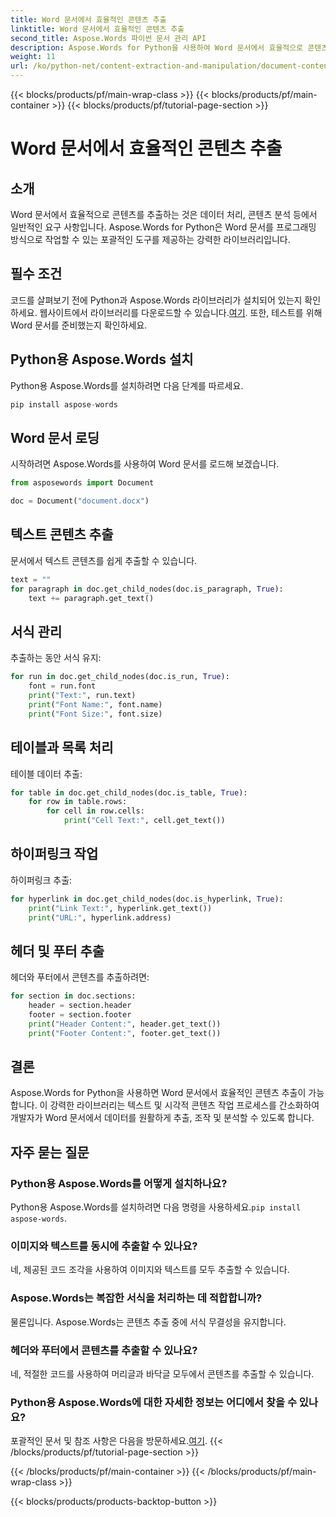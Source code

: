 ```yaml
---
title: Word 문서에서 효율적인 콘텐츠 추출
linktitle: Word 문서에서 효율적인 콘텐츠 추출
second_title: Aspose.Words 파이썬 문서 관리 API
description: Aspose.Words for Python을 사용하여 Word 문서에서 효율적으로 콘텐츠를 추출합니다. 코드 예제로 단계별로 학습합니다.
weight: 11
url: /ko/python-net/content-extraction-and-manipulation/document-content-extraction/
---
```


{{< blocks/products/pf/main-wrap-class >}}
{{< blocks/products/pf/main-container >}}
{{< blocks/products/pf/tutorial-page-section >}}

# Word 문서에서 효율적인 콘텐츠 추출


## 소개

Word 문서에서 효율적으로 콘텐츠를 추출하는 것은 데이터 처리, 콘텐츠 분석 등에서 일반적인 요구 사항입니다. Aspose.Words for Python은 Word 문서를 프로그래밍 방식으로 작업할 수 있는 포괄적인 도구를 제공하는 강력한 라이브러리입니다.

## 필수 조건

 코드를 살펴보기 전에 Python과 Aspose.Words 라이브러리가 설치되어 있는지 확인하세요. 웹사이트에서 라이브러리를 다운로드할 수 있습니다.[여기](https://releases.aspose.com/words/python/). 또한, 테스트를 위해 Word 문서를 준비했는지 확인하세요.

## Python용 Aspose.Words 설치

Python용 Aspose.Words를 설치하려면 다음 단계를 따르세요.

```python
pip install aspose-words
```

## Word 문서 로딩

시작하려면 Aspose.Words를 사용하여 Word 문서를 로드해 보겠습니다.

```python
from asposewords import Document

doc = Document("document.docx")
```

## 텍스트 콘텐츠 추출

문서에서 텍스트 콘텐츠를 쉽게 추출할 수 있습니다.

```python
text = ""
for paragraph in doc.get_child_nodes(doc.is_paragraph, True):
    text += paragraph.get_text()
```

## 서식 관리

추출하는 동안 서식 유지:

```python
for run in doc.get_child_nodes(doc.is_run, True):
    font = run.font
    print("Text:", run.text)
    print("Font Name:", font.name)
    print("Font Size:", font.size)
```

## 테이블과 목록 처리

테이블 데이터 추출:

```python
for table in doc.get_child_nodes(doc.is_table, True):
    for row in table.rows:
        for cell in row.cells:
            print("Cell Text:", cell.get_text())
```

## 하이퍼링크 작업

하이퍼링크 추출:

```python
for hyperlink in doc.get_child_nodes(doc.is_hyperlink, True):
    print("Link Text:", hyperlink.get_text())
    print("URL:", hyperlink.address)
```

## 헤더 및 푸터 추출

헤더와 푸터에서 콘텐츠를 추출하려면:

```python
for section in doc.sections:
    header = section.header
    footer = section.footer
    print("Header Content:", header.get_text())
    print("Footer Content:", footer.get_text())
```

## 결론

Aspose.Words for Python을 사용하면 Word 문서에서 효율적인 콘텐츠 추출이 가능합니다. 이 강력한 라이브러리는 텍스트 및 시각적 콘텐츠 작업 프로세스를 간소화하여 개발자가 Word 문서에서 데이터를 원활하게 추출, 조작 및 분석할 수 있도록 합니다.

## 자주 묻는 질문

### Python용 Aspose.Words를 어떻게 설치하나요?

 Python용 Aspose.Words를 설치하려면 다음 명령을 사용하세요.`pip install aspose-words`.

### 이미지와 텍스트를 동시에 추출할 수 있나요?

네, 제공된 코드 조각을 사용하여 이미지와 텍스트를 모두 추출할 수 있습니다.

### Aspose.Words는 복잡한 서식을 처리하는 데 적합합니까?

물론입니다. Aspose.Words는 콘텐츠 추출 중에 서식 무결성을 유지합니다.

### 헤더와 푸터에서 콘텐츠를 추출할 수 있나요?

네, 적절한 코드를 사용하여 머리글과 바닥글 모두에서 콘텐츠를 추출할 수 있습니다.

### Python용 Aspose.Words에 대한 자세한 정보는 어디에서 찾을 수 있나요?

 포괄적인 문서 및 참조 사항은 다음을 방문하세요.[여기](https://reference.aspose.com/words/python-net/).
{{< /blocks/products/pf/tutorial-page-section >}}

{{< /blocks/products/pf/main-container >}}
{{< /blocks/products/pf/main-wrap-class >}}

{{< blocks/products/products-backtop-button >}}
